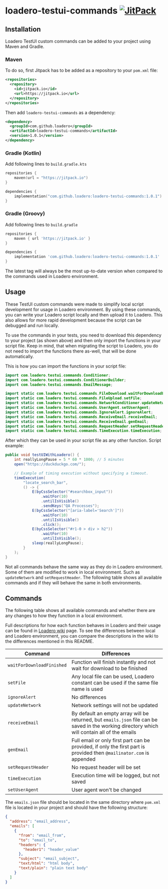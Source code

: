 # loadero-testui-commands [![JitPack](https://img.shields.io/jitpack/version/com.github.loadero/loadero-testui-commands)](https://jitpack.io/#loadero/loadero-testui-commands)

## Installation

Loadero TestUI custom commands can be added to your project using Maven and Gradle.

### Maven

To do so, first Jitpack has to be added as a repository to your `pom.xml` file:

```xml
<repositories>
  <repository>
    <id>jitpack.io</id>
    <url>https://jitpack.io</url>
  </repository>
</repositories>
```

Then add `loadero-testui-commands` as a dependency:

```xml
<dependency>
  <groupId>com.github.loadero</groupId>
  <artifactId>loadero-testui-commands</artifactId>
  <version>1.0.1</version>
</dependency>
```

### Gradle (Kotlin)

Add following lines to `build.gradle.kts`

```kotlin
repositories {
    maven(url = "https://jitpack.io")
}

dependencies {
    implementation("com.github.loadero:loadero-testui-commands:1.0.1")
}
```

### Gradle (Groovy)

Add following lines to `build.gradle`

```groovy
repositories {
    maven { url 'https://jitpack.io' }
}

dependencies {
    implementation 'com.github.loadero:loadero-testui-commands:1.0.1'
}
```

The latest tag will always be the most up-to-date version when compared to the
commands used in Loadero environment.

## Usage

These TestUI custom commands were made to simplify local script development
for usage in Loadero environment. By using these commands, you can write your
Loadero script locally and then upload it to Loadero. This also allows for more
rapid development because the script can be debugged and run locally.

To use the commands in your tests, you need to download this dependency to your
project (as shown above) and then only import the functions in your
script file. Keep in mind, that when migrating the script to Loadero, you do not
need to import the functions there as-well, that will be done automatically.

This is how you can import the functions in your script file:

```java
import com.loadero.testui.commands.Conditioner;
import com.loadero.testui.commands.ConditionerBuilder;
import com.loadero.testui.commands.EmailMessage;

import static com.loadero.testui.commands.FileDownload.waitForDownloadFinished;
import static com.loadero.testui.commands.FileUpload.setFile;
import static com.loadero.testui.commands.NetworkConditioner.updateNetwork;
import static com.loadero.testui.commands.UserAgent.setUserAgent;
import static com.loadero.testui.commands.IgnoreAlert.ignoreAlert;
import static com.loadero.testui.commands.ReceiveEmail.receiveEmail;
import static com.loadero.testui.commands.ReceiveEmail.genEmail;
import static com.loadero.testui.commands.RequestHeader.setRequestHeader;
import static com.loadero.testui.commands.TimeExecution.timeExecution;
```

After which they can be used in your script file as any other function.
Script example:

```java
public void testUIWithLoadero() {
    int reallyLongPause = 5 * 60 * 1000; // 5 minutes
    open("https://duckduckgo.com/");

    // Example of timing execution without specifying a timeout.
    timeExecution(
        "locate_search_bar",
        () -> {
            E(byCssSelector("#searchbox_input"))
                .waitFor(10)
                .untilIsVisible()
                .sendKeys("QA Processes");
            E(byCssSelector("[aria-label='Search']"))
                .waitFor(10)
                .untilIsVisible()
                .click();
            E(byCssSelector("#r1-0 > div > h2"))
                .waitFor(10)
                .untilIsVisible();
            sleep(reallyLongPause);
        }
    );
}
```

Not all commands behave the same way as they do in Loadero environment. Some of
them are modified to work in local environment. Such as `updateNetwork` and
`setRequestHeader`. The following table shows all available commands and if they
will behave the same in both environments.

## Commands

The following table shows all available commands and whether there are any
changes to how they function in a local environment.

Full descriptions for how each function behaves in Loadero and their usage can
be found in [Loadero wiki](https://wiki.loadero.com/docs/testui-java/custom-commands/)
page. To see the differences between local and Loadero environment, you can
compare the descriptions in the wiki to the differences mentioned in this README.

| Command                   | Differences                                                                                                                                   |
| ------------------------- | --------------------------------------------------------------------------------------------------------------------------------------------- |
| `waitForDownloadFinished` | Function will finish instantly and not wait for download to be finished                                                                       |
| `setFile`                 | Any local file can be used, Loadero constant can be used if the same file name is used                                                        |
| `ignoreAlert`             | No differences                                                                                                                                |
| `updateNetwork`           | Network settings will not be updated                                                                                                          |
| `receiveEmail`            | By default an empty array will be returned, but `emails.json` file can be saved in the working directory which will contain all of the emails |
| `genEmail`                | Full email or only first part can be provided, if only the first part is provided then `@mailinator.com` is appended                          |
| `setRequestHeader`        | No request header will be set                                                                                                                 |
| `timeExecution`           | Execution time will be logged, but not saved                                                                                                  |
| `setUserAgent`            | User agent won't be changed                                                                                                                   |

The `emails.json` file should be located in the same directory where `pom.xml` file is located in your project and should have the following structure:

```json
{
  "address": "email_address",
  "emails": [
    {
      "from": "email_from",
      "to": "email_to",
      "headers": {
        "header1": "header_value"
      },
      "subject": "email_subject",
      "text/html": "html body",
      "text/plain": "plain text body"
    }
  ]
}
```
